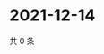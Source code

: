 # 2021-12-14

共 0 条

<!-- BEGIN WEIBO -->
<!-- 最后更新时间 Tue Dec 14 2021 01:18:06 GMT+0800 (China Standard Time) -->

<!-- END WEIBO -->

